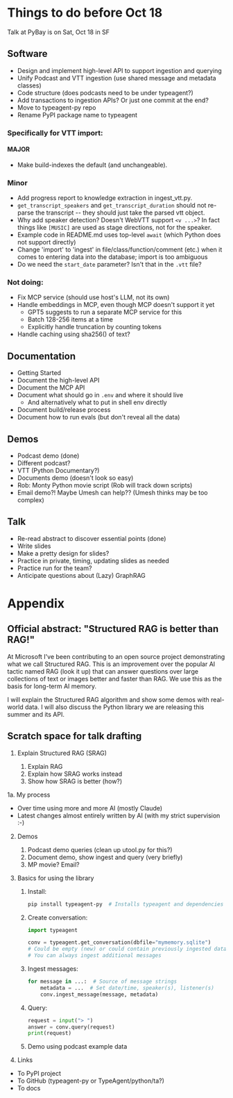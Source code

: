 # Things to do before Oct 18

Talk at PyBay is on Sat, Oct 18 in SF

## Software

- Design and implement high-level API to support ingestion and querying
- Unify Podcast and VTT ingestion (use shared message and metadata classes)
- Code structure (does podcasts need to be under typeagent?)
- Add transactions to ingestion APIs? Or just one commit at the end?
- Move to typeagent-py repo
- Rename PyPI package name to typeagent

### Specifically for VTT import:

#### MAJOR

- Make build-indexes the default (and unchangeable).

### Minor

- Add progress report to knowledge extraction in ingest_vtt.py.
- `get_transcript_speakers` and `get_transcript_duration` should not re-parse the transcript -- they should just take the parsed vtt object.
- Why add speaker detection? Doesn't WebVTT support `<v ...>`? In fact things like `[MUSIC]` are used as stage directions, not for the speaker.
- Example code in README.md uses top-level `await` (which Python does not support directly)
- Change 'import' to 'ingest' in file/class/function/comment (etc.) when it comes to entering data into the database; import is too ambiguous
- Do we need the `start_date` parameter? Isn't that in the `.vtt` file?

### Not doing:

- Fix MCP service (should use host's LLM, not its own)
- Handle embeddings in MCP, even though MCP doesn't support it yet
  - GPT5 suggests to run a separate MCP service for this
  - Batch 128-256 items at a time
  - Explicitly handle truncation by counting tokens
- Handle caching using sha256() of text?

## Documentation

- Getting Started
- Document the high-level API
- Document the MCP API
- Document what should go in `.env` and where it should live
  - And alternatively what to put in shell env directly
- Document build/release process
- Document how to run evals (but don't reveal all the data)

## Demos

- Podcast demo (done)
- Different podcast?
- VTT (Python Documentary?)
- Documents demo (doesn't look so easy)
- Rob: Monty Python movie script (Rob will track down scripts)
- Email demo?! Maybe Umesh can help?? (Umesh thinks may be too complex)

## Talk

- Re-read abstract to discover essential points (done)
- Write slides
- Make a pretty design for slides?
- Practice in private, timing, updating slides as needed
- Practice run for the team?
- Anticipate questions about (Lazy) GraphRAG


# Appendix

## Official abstract: "Structured RAG is better than RAG!"

At Microsoft I've been contributing to an open source project
demonstrating what we call Structured RAG.
This is an improvement over the popular AI tactic named RAG (look it up)
that can answer questions over large collections of text or images
better and faster than RAG. We use this as the basis for long-term AI
memory.

I will explain the Structured RAG algorithm and show some demos with
real-world data. I will also discuss the Python library we are releasing
this summer and its API.

## Scratch space for talk drafting

1. Explain Structured RAG (SRAG)

   1. Explain RAG
   2. Explain how SRAG works instead
   3. Show how SRAG is better (how?)

1a. My process
  - Over time using more and more AI (mostly Claude)
  - Latest changes almost entirely written by AI (with my strict supervision :-)

2. Demos

   1. Podcast demo queries (clean up utool.py for this?)
   2. Document demo, show ingest and query (very briefly)
   3. MP movie? Email?

3. Basics for using the library
   1. Install:
      ```sh
      pip install typeagent-py  # Installs typeagent and dependencies
      ```
   2. Create conversation:
      ```py
      import typeagent

      conv = typeagent.get_conversation(dbfile="mymemory.sqlite")
      # Could be empty (new) or could contain previously ingested data
      # You can always ingest additional messages
      ```
   3. Ingest messages:
      ```py
      for message in ...:  # Source of message strings
          metadata = ...  # Set date/time, speaker(s), listener(s)
          conv.ingest_message(message, metadata)
      ```
   4. Query:
      ```py
      request = input("> ")
      answer = conv.query(request)
      print(request)
      ```
   5. Demo using podcast example data

4. Links

- To PyPI project
- To GitHub (typeagent-py or TypeAgent/python/ta?)
- To docs

